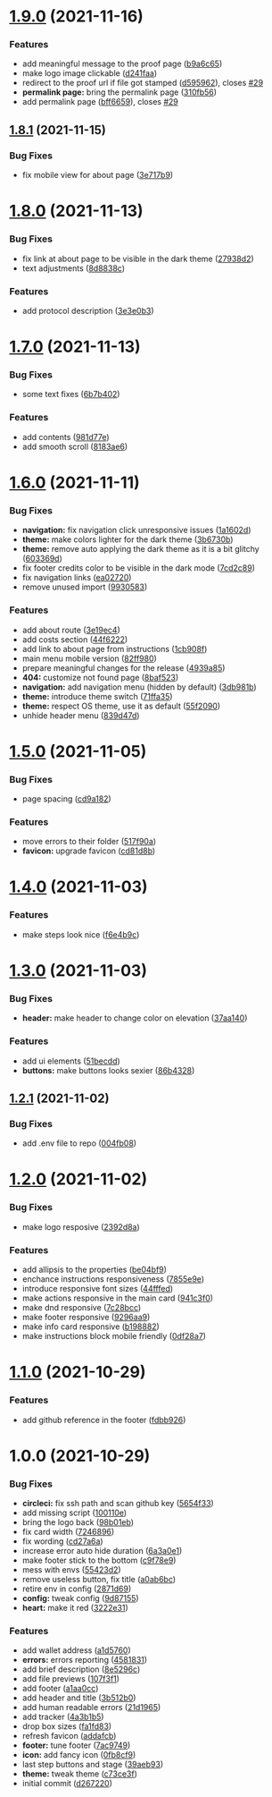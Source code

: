 # [1.9.0](https://github.com/gridcat/grc-stamp-frontend/compare/v1.8.1...v1.9.0) (2021-11-16)


### Features

* add meaningful message to the proof page ([b9a6c65](https://github.com/gridcat/grc-stamp-frontend/commit/b9a6c65f5aed8b60f0beea260046f3ffa8e2581a))
* make logo image clickable ([d241faa](https://github.com/gridcat/grc-stamp-frontend/commit/d241faa0f73c72660aab86d86636a49273cdbfba))
* redirect to the proof url if file got stamped ([d595962](https://github.com/gridcat/grc-stamp-frontend/commit/d5959621ecc883bbec968f628662a4829b6c6192)), closes [#29](https://github.com/gridcat/grc-stamp-frontend/issues/29)
* **permalink page:** bring the permalink page ([310fb56](https://github.com/gridcat/grc-stamp-frontend/commit/310fb56c394e02cafbab67999a9ac2b09ecd7084))
* add permalink page ([bff6659](https://github.com/gridcat/grc-stamp-frontend/commit/bff665953f3d452071654adf7e306366b2c3fd3c)), closes [#29](https://github.com/gridcat/grc-stamp-frontend/issues/29)

## [1.8.1](https://github.com/gridcat/grc-stamp-frontend/compare/v1.8.0...v1.8.1) (2021-11-15)


### Bug Fixes

* fix mobile view for about page ([3e717b9](https://github.com/gridcat/grc-stamp-frontend/commit/3e717b9220f9f3f569bbcc1183af19a0f7571e2f))

# [1.8.0](https://github.com/gridcat/grc-stamp-frontend/compare/v1.7.0...v1.8.0) (2021-11-13)


### Bug Fixes

* fix link at about page to be visible in the dark theme ([27938d2](https://github.com/gridcat/grc-stamp-frontend/commit/27938d2a169244d6e3c72fad077355add60768d4))
* text adjustments ([8d8838c](https://github.com/gridcat/grc-stamp-frontend/commit/8d8838ce9a53404b9b67aeba341534c199ac41b6))


### Features

* add protocol description ([3e3e0b3](https://github.com/gridcat/grc-stamp-frontend/commit/3e3e0b3a5b0720f4df088c0c37b0fe3a63e84124))

# [1.7.0](https://github.com/gridcat/grc-stamp-frontend/compare/v1.6.0...v1.7.0) (2021-11-13)


### Bug Fixes

* some text fixes ([6b7b402](https://github.com/gridcat/grc-stamp-frontend/commit/6b7b40209fe4adabfa475398872497bc193809e3))


### Features

* add contents ([981d77e](https://github.com/gridcat/grc-stamp-frontend/commit/981d77e13cdb746d657afc1a951ead478e0f97cc))
* add smooth scroll ([8183ae6](https://github.com/gridcat/grc-stamp-frontend/commit/8183ae65d729061c8b5b9b443a3e71e1ac5e1c7b))

# [1.6.0](https://github.com/gridcat/grc-stamp-frontend/compare/v1.5.0...v1.6.0) (2021-11-11)


### Bug Fixes

* **navigation:** fix navigation click unresponsive issues ([1a1602d](https://github.com/gridcat/grc-stamp-frontend/commit/1a1602dc3e49aad7d9e9f74e2418ec6283073e63))
* **theme:** make colors lighter for the dark theme ([3b6730b](https://github.com/gridcat/grc-stamp-frontend/commit/3b6730bccb69bf140f99e49db888fae110d3ca92))
* **theme:** remove auto applying the dark theme as it is a bit glitchy ([603369d](https://github.com/gridcat/grc-stamp-frontend/commit/603369ddf85b12382ba48c178b4ed76f4b9f6787))
* fix footer credits color to be visible in the dark mode ([7cd2c89](https://github.com/gridcat/grc-stamp-frontend/commit/7cd2c89ea9274d10c84cbeba2c6795c1b7e3065b))
* fix navigation links ([ea02720](https://github.com/gridcat/grc-stamp-frontend/commit/ea02720233427223ca6c70fc66c9e62917314d02))
* remove unused import ([9930583](https://github.com/gridcat/grc-stamp-frontend/commit/99305838c43d64a51f28822efbb0ebef3f39b121))


### Features

* add about route ([3e19ec4](https://github.com/gridcat/grc-stamp-frontend/commit/3e19ec4fc6cc12c519d331cee7b55e86e12ab6f3))
* add costs section ([44f6222](https://github.com/gridcat/grc-stamp-frontend/commit/44f62227529e9abef9d3450501bdfd00a653e705))
* add link to about page from instructions ([1cb908f](https://github.com/gridcat/grc-stamp-frontend/commit/1cb908f283b09bb5a64b2d4e1edacee616cd7070))
* main menu mobile version ([82ff980](https://github.com/gridcat/grc-stamp-frontend/commit/82ff980dbd91a3b27d90a58f42f3b7c125f1b6ad))
* prepare meaningful changes for the release ([4939a85](https://github.com/gridcat/grc-stamp-frontend/commit/4939a85f3620220a13269e463b93acd6bc3b9ee7))
* **404:** customize not found page ([8baf523](https://github.com/gridcat/grc-stamp-frontend/commit/8baf523532834a372937656c16d56cd3a7ed55a8))
* **navigation:** add navigation menu (hidden by default) ([3db981b](https://github.com/gridcat/grc-stamp-frontend/commit/3db981ba860402e0086c2975e8b72757cf5a5628))
* **theme:** introduce theme switch ([71ffa35](https://github.com/gridcat/grc-stamp-frontend/commit/71ffa354da2c0c899ebc9f6756cf064702845940))
* **theme:** respect OS theme, use it as default ([55f2090](https://github.com/gridcat/grc-stamp-frontend/commit/55f2090dde9b2d7b3954bb4e50803c37eb4544c6))
* unhide header menu ([839d47d](https://github.com/gridcat/grc-stamp-frontend/commit/839d47ded77bf79282878535314a7d71b914a7ea))

# [1.5.0](https://github.com/gridcat/grc-stamp-frontend/compare/v1.4.0...v1.5.0) (2021-11-05)


### Bug Fixes

* page spacing ([cd9a182](https://github.com/gridcat/grc-stamp-frontend/commit/cd9a182f863130eb0e3e05080b2735a37c2c52d6))


### Features

* move errors to their folder ([517f90a](https://github.com/gridcat/grc-stamp-frontend/commit/517f90a1c9cdfecff9a6022d5324ed177f08cfd6))
* **favicon:** upgrade favicon ([cd81d8b](https://github.com/gridcat/grc-stamp-frontend/commit/cd81d8bdad3051939b8e1dbbe8a6cbc409d5b9a9))

# [1.4.0](https://github.com/gridcat/grc-stamp-frontend/compare/v1.3.0...v1.4.0) (2021-11-03)


### Features

* make steps look nice ([f6e4b9c](https://github.com/gridcat/grc-stamp-frontend/commit/f6e4b9cfa1d97a0891b59bf40cc940e4d445785e))

# [1.3.0](https://github.com/gridcat/grc-stamp-frontend/compare/v1.2.1...v1.3.0) (2021-11-03)


### Bug Fixes

* **header:** make header to change color on elevation ([37aa140](https://github.com/gridcat/grc-stamp-frontend/commit/37aa1404353525788b2579beb3582338f6c2fcc5))


### Features

* add ui elements ([51becdd](https://github.com/gridcat/grc-stamp-frontend/commit/51becdd7c0662560640b21b605d672d66413cb42))
* **buttons:** make buttons looks sexier ([86b4328](https://github.com/gridcat/grc-stamp-frontend/commit/86b432828b53faddf726a8ff1a8cc1c063216d40))

## [1.2.1](https://github.com/gridcat/grc-stamp-frontend/compare/v1.2.0...v1.2.1) (2021-11-02)


### Bug Fixes

* add .env file to repo ([004fb08](https://github.com/gridcat/grc-stamp-frontend/commit/004fb08d2691d5b0c0237b75d3fe71c94b109142))

# [1.2.0](https://github.com/gridcat/grc-stamp-frontend/compare/v1.1.0...v1.2.0) (2021-11-02)


### Bug Fixes

* make logo resposive ([2392d8a](https://github.com/gridcat/grc-stamp-frontend/commit/2392d8aba6d071d9e5330ac0738942f1ca41539e))


### Features

* add allipsis to the properties ([be04bf9](https://github.com/gridcat/grc-stamp-frontend/commit/be04bf91ed6861be69548ba1038d83554c50f230))
* enchance instructions responsiveness ([7855e9e](https://github.com/gridcat/grc-stamp-frontend/commit/7855e9ead77c7b7d4025b43cec8e9f4b48ddd89d))
* introduce responsive font sizes ([44fffed](https://github.com/gridcat/grc-stamp-frontend/commit/44fffed5556d13e77df34ed1df7815526b392498))
* make actions responsive in the main card ([941c3f0](https://github.com/gridcat/grc-stamp-frontend/commit/941c3f0c0f3fcb4c9cb3b128a219473357b7baa4))
* make dnd responsive ([7c28bcc](https://github.com/gridcat/grc-stamp-frontend/commit/7c28bcc97d9988fc01af8b8f3a6bfca72cba80dd))
* make footer responsive ([9296aa9](https://github.com/gridcat/grc-stamp-frontend/commit/9296aa946c1aacfc3595f73bc9743fc9fe69a75f))
* make info card responsive ([b198882](https://github.com/gridcat/grc-stamp-frontend/commit/b1988825712f1ff10593e17e28d6c3ddda51c8bd))
* make instructions block mobile friendly ([0df28a7](https://github.com/gridcat/grc-stamp-frontend/commit/0df28a77c11bdb9f3b14d31215cac53190df0f6a))

# [1.1.0](https://github.com/gridcat/grc-stamp-frontend/compare/v1.0.0...v1.1.0) (2021-10-29)


### Features

* add github reference in the footer ([fdbb926](https://github.com/gridcat/grc-stamp-frontend/commit/fdbb926c07490d61d565880bbcd850877593d352))

# 1.0.0 (2021-10-29)


### Bug Fixes

* **circleci:** fix ssh path and scan github key ([5654f33](https://github.com/gridcat/grc-stamp-frontend/commit/5654f33ed9588b09b1689616643c76da67b44fe1))
* add missing script ([100110e](https://github.com/gridcat/grc-stamp-frontend/commit/100110ef3cd844a09d5b4929401fe7eae0a3e6f0))
* bring the logo back ([98b01eb](https://github.com/gridcat/grc-stamp-frontend/commit/98b01ebc00e12b7d525aeb5a5f4c56d35deb4580))
* fix card width ([7246896](https://github.com/gridcat/grc-stamp-frontend/commit/72468968a641c931e77ef0eedfeff4b2659cbebf))
* fix wording ([cd27a6a](https://github.com/gridcat/grc-stamp-frontend/commit/cd27a6a50c2bb65aeebf859a32d8f6d62e5050fc))
* increase error auto hide duration ([6a3a0e1](https://github.com/gridcat/grc-stamp-frontend/commit/6a3a0e17bf9c2e8517419ac32f5d4663b86482bb))
* make footer stick to the bottom ([c9f78e9](https://github.com/gridcat/grc-stamp-frontend/commit/c9f78e9297923ead58d01b7f79b1aeff87a0f05b))
* mess with envs ([55423d2](https://github.com/gridcat/grc-stamp-frontend/commit/55423d218b03e8a9f317f139c89569c86b479296))
* remove useless button, fix title ([a0ab6bc](https://github.com/gridcat/grc-stamp-frontend/commit/a0ab6bc75fcd660882a85c94397c4ca6bf0a0ec7))
* retire env in config ([2871d69](https://github.com/gridcat/grc-stamp-frontend/commit/2871d691c4166c0068dd351467aa35da971c3833))
* **config:** tweak config ([9d87155](https://github.com/gridcat/grc-stamp-frontend/commit/9d87155ce1654b265ae52112640b69a42439a241))
* **heart:** make it red ([3222e31](https://github.com/gridcat/grc-stamp-frontend/commit/3222e31dce4a9b8977882c1a36fcb479efbb1ea0))


### Features

* add wallet address ([a1d5760](https://github.com/gridcat/grc-stamp-frontend/commit/a1d5760861f339c683623c0020bc4cb652153458))
* **errors:** errors reporting ([4581831](https://github.com/gridcat/grc-stamp-frontend/commit/4581831b61b86b4311061e97a0222236a11f1d2a))
* add brief description ([8e5296c](https://github.com/gridcat/grc-stamp-frontend/commit/8e5296c3cad55bcbbd16210f13f2703f8c60722a))
* add file previews ([107f3f1](https://github.com/gridcat/grc-stamp-frontend/commit/107f3f125b2f867aa9f8d13bdc6df8d84f47a6d9))
* add footer ([a1aa0cc](https://github.com/gridcat/grc-stamp-frontend/commit/a1aa0cc6e44bda2cbafc42bec8da69d7775a622c))
* add header and title ([3b512b0](https://github.com/gridcat/grc-stamp-frontend/commit/3b512b02c16cebaac371b91bf039298860b0805b))
* add human readable errors ([21d1965](https://github.com/gridcat/grc-stamp-frontend/commit/21d196528f4664ae76c838ed16d9b73ad8668236))
* add tracker ([4a3b1b5](https://github.com/gridcat/grc-stamp-frontend/commit/4a3b1b51cb1ad7fa975109bfdb058c60407025c6))
* drop box sizes ([fa1fd83](https://github.com/gridcat/grc-stamp-frontend/commit/fa1fd83f4ad01386243c7f1643bdfc919e9fca4d))
* refresh favicon ([addafcb](https://github.com/gridcat/grc-stamp-frontend/commit/addafcbc9c56372da3fa37cce032e71c5cfe9a48))
* **footer:** tune footer ([7ac9749](https://github.com/gridcat/grc-stamp-frontend/commit/7ac9749f1eb48bc00428c731ba03d55c1d49fe81))
* **icon:** add fancy icon ([0fb8cf9](https://github.com/gridcat/grc-stamp-frontend/commit/0fb8cf9d338ce82c0b20386b892d61220a867f84))
* last step buttons and stage ([39aeb93](https://github.com/gridcat/grc-stamp-frontend/commit/39aeb93061ab14228a7fcb53f2b1faa0e92f935c))
* **theme:** tweak theme ([c73ce3f](https://github.com/gridcat/grc-stamp-frontend/commit/c73ce3f071e5f59e42fa12e39db4a5a3e184f725))
* initial commit ([d267220](https://github.com/gridcat/grc-stamp-frontend/commit/d267220dc034ae76ed6a6c92acf0cd36684f47d0))
